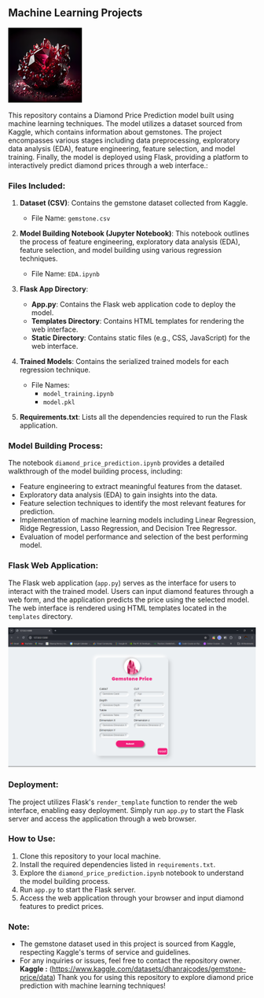 ## Machine Learning Projects

![MasterHead](https://github.com/ISmokeData/DiamondPricePrediction/blob/7a6d6c13b77d920c984340e34fbcb0f14c11aba0/images/gem.png)


This repository contains a Diamond Price Prediction model built using machine learning techniques. The model utilizes a dataset sourced from Kaggle, which contains information about gemstones. The project encompasses various stages including data preprocessing, exploratory data analysis (EDA), feature engineering, feature selection, and model training. Finally, the model is deployed using Flask, providing a platform to interactively predict diamond prices through a web interface.:

### Files Included:
1. **Dataset (CSV)**: Contains the gemstone dataset collected from Kaggle.
   - File Name: `gemstone.csv`

2. **Model Building Notebook (Jupyter Notebook)**: This notebook outlines the process of feature engineering, exploratory data analysis (EDA), feature selection, and model building using various regression techniques.
   - File Name: `EDA.ipynb`

3. **Flask App Directory**:
   - **App.py**: Contains the Flask web application code to deploy the model.
   - **Templates Directory**: Contains HTML templates for rendering the web interface.
   - **Static Directory**: Contains static files (e.g., CSS, JavaScript) for the web interface.

4. **Trained Models**: Contains the serialized trained models for each regression technique.
   - File Names:
     - `model_training.ipynb`
     - `model.pkl`


5. **Requirements.txt**: Lists all the dependencies required to run the Flask application.

### Model Building Process:
The notebook `diamond_price_prediction.ipynb` provides a detailed walkthrough of the model building process, including:
- Feature engineering to extract meaningful features from the dataset.
- Exploratory data analysis (EDA) to gain insights into the data.
- Feature selection techniques to identify the most relevant features for prediction.
- Implementation of machine learning models including Linear Regression, Ridge Regression, Lasso Regression, and Decision Tree Regressor.
- Evaluation of model performance and selection of the best performing model.

### Flask Web Application:
The Flask web application (`app.py`) serves as the interface for users to interact with the trained model. Users can input diamond features through a web form, and the application predicts the price using the selected model. The web interface is rendered using HTML templates located in the `templates` directory.


![screenshot](https://github.com/ISmokeData/DiamondPricePrediction/blob/68f3b80574c703b7d24d49e58baf93bee9f262b8/images/Screenshot%20(123).png)



### Deployment:
The project utilizes Flask's `render_template` function to render the web interface, enabling easy deployment. Simply run `app.py` to start the Flask server and access the application through a web browser.

### How to Use:
1. Clone this repository to your local machine.
2. Install the required dependencies listed in `requirements.txt`.
3. Explore the `diamond_price_prediction.ipynb` notebook to understand the model building process.
4. Run `app.py` to start the Flask server.
5. Access the web application through your browser and input diamond features to predict prices.

### Note:
- The gemstone dataset used in this project is sourced from Kaggle, respecting Kaggle's terms of service and guidelines.
- For any inquiries or issues, feel free to contact the repository owner.
 **Kaggle :** (https://www.kaggle.com/datasets/dhanrajcodes/gemstone-price/data)
Thank you for using this repository to explore diamond price prediction with machine learning techniques!
